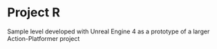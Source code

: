 # Project R

Sample level developed with Unreal Engine 4 as a prototype of a larger Action-Platformer project

